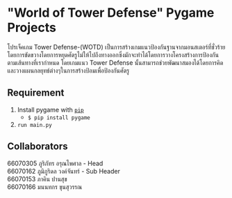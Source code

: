 # "World of Tower Defense" Pygame Projects
โปรเจ็คเกม Tower Defense-(WOTD) เป็นการสร้างเกมแนวป้องกันฐานจากมอนสเตอร์ที่ชั่วร้าย โดยการขัดขวางโดยการหยุดศัตรูไม่ให้ไปถึงทางออกซึ่งมักจะทําได้โดยการวางโครงสร้างการป้องกันตามเส้นทางที่เรากำหนด โดยเกมแนว Tower Defense นั้นสามารถช่วยพัฒนาสมองได้โดยการคิดและวางแผนกลยุทธ์ต่างๆในการสร้างป้อมเพื่อป้องกันศัตรู 
## Requirement
1. Install pygame with [`pip`](https://pypi.org/project/pygame/)
    + `$ pip install pygame`
2. `run main.py`

## Collaborators
  66070305 ภูริภัทร อรุณไพศาล - Head<br>
  66070162 ภูมิภูริดล วงค์จันทร์ - Sub Header<br>
  66070153 ภาคิน ปานสุข <br>
  66070166 มนนทกร ขุนสุวรรณ
